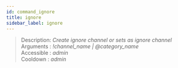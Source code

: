 ```yaml
---
id: command_ignore
title: ignore
sidebar_label: ignore
---
```


> Description: _Create ignore channel or sets as ignore channel_<br />
> Arguments  : _!channel\_name \| @category\_name_<br />
> Accessible : _admin_<br />
> Cooldown   : _admin_<br />
